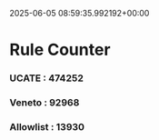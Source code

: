 2025-06-05 08:59:35.992192+00:00
# Rule Counter 
 ### UCATE : 474252

 ### Veneto : 92968

 ### Allowlist : 13930